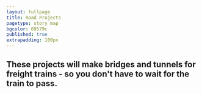 ```yaml
---
layout: fullpage
title: Road Projects
pagetype: story map
bgcolor: 69579c
published: true
extrapadding: 100px
---
```


<!-- <div class="mapstage"></div> -->

## These projects will make bridges and tunnels for freight trains - so you don't have to wait for the train to pass.
